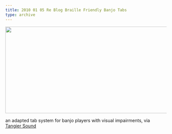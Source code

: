 ```yaml
---
title: 2010 01 05 Re Blog Braille Friendly Banjo Tabs
type: archive
---
```


<p><a href="http://ablersite.files.wordpress.com/2010/01/turtle-dove.gif"><img class="alignnone size-full wp-image-4000" title="turtle-dove" src="{{ site.baseurl }}/uploads/turtle-dove.gif" alt="" width="522" height="272" /></a></p>
<p>an adapted tab system for banjo players with visual impairments, via <a href="http://dailyfrail.com/braille-friendly-banjo-tab/">Tangier Sound</a></p>
